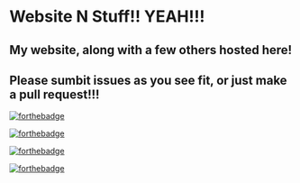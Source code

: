 # Website N Stuff!! YEAH!!!

## My website, along with a few others hosted here!

## Please sumbit issues as you see fit, or just make a pull request!!!
[![forthebadge](https://forthebadge.com/images/featured/featured-built-with-love.svg)](https://forthebadge.com)

[![forthebadge](https://forthebadge.com/images/featured/featured-uses-html.svg)](https://forthebadge.com)

[![forthebadge](https://forthebadge.com/images/badges/uses-css.svg)](https://forthebadge.com)

[![forthebadge](https://forthebadge.com/images/badges/powered-by-pull-requests.svg)](https://forthebadge.com)
